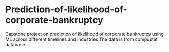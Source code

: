# Prediction-of-likelihood-of-corporate-bankruptcy
Capstone project on prediction of likelihood of corporate bankruptcy using ML across different timelines and industries.The data is from compustat database.
